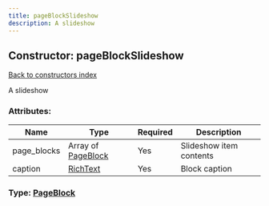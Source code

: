 ```yaml
---
title: pageBlockSlideshow
description: A slideshow
---
```

## Constructor: pageBlockSlideshow  
[Back to constructors index](index.md)



A slideshow

### Attributes:

| Name     |    Type       | Required | Description |
|----------|---------------|----------|-------------|
|page\_blocks|Array of [PageBlock](../constructors/PageBlock.md) | Yes|Slideshow item contents|
|caption|[RichText](../types/RichText.md) | Yes|Block caption|



### Type: [PageBlock](../types/PageBlock.md)



